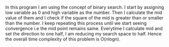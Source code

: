 In this program I am using the concept of binary search. I start by assigning low variable as 0 and high variable as the number. Then I calculate the mid value of them and I check if the square of the mid is greater than or smaller than the number. I keep repeating this process until we start seeing convergence i.e the mid point remains same. Everytime I calculate mid and set the direction to one half, I am reducing my search space to half. Hence the overall time complexity of this problem is O(nlogn).
